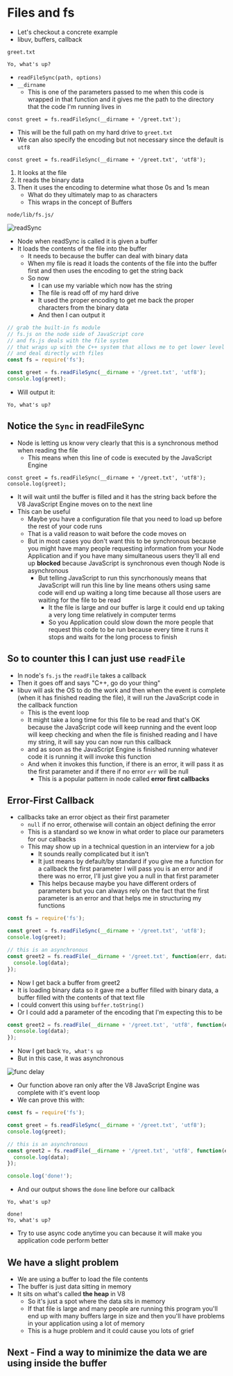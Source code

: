 # Files and fs
* Let's checkout a concrete example
* libuv, buffers, callback

`greet.txt`

```
Yo, what's up?
```

* `readFileSync(path, options)`
* `__dirname`
    - This is one of the parameters passed to me when this code is wrapped in that function and it gives me the path to the directory that the code I'm running lives in

`const greet = fs.readFileSync(__dirname + '/greet.txt');`

* This will be the full path on my hard drive to `greet.txt`
* We can also specify the encoding but not necessary since the default is `utf8`

`const greet = fs.readFileSync(__dirname + '/greet.txt', 'utf8');`

1. It looks at the file
2. It reads the binary data
3. Then it uses the encoding to determine what those 0s and 1s mean
    * What do they ultimately map to as characters
    * This wraps in the concept of Buffers

`node/lib/fs.js/`

![readSync](https://i.imgur.com/Aq9O4sk.png)

* Node when readSync is called it is given a buffer
* It loads the contents of the file into the buffer
    - It needs to because the buffer can deal with binary data
    - When my file is read it loads the contents of the file into the buffer first and then uses the encoding to get the string back
    - So now
        + I can use my variable which now has the string
        + The file is read off of my hard drive
        + It used the proper encoding to get me back the proper characters from the binary data
        + And then I can output it

```js
// grab the built-in fs module
// fs.js on the node side of JavaScript core
// and fs.js deals with the file system
// that wraps up with the C++ system that allows me to get lower level
// and deal directly with files
const fs = require('fs');

const greet = fs.readFileSync(__dirname + '/greet.txt', 'utf8');
console.log(greet);
```

* Will output it:

`Yo, what's up?`

## Notice the `Sync` in readFileSync
* Node is letting us know very clearly that this is a synchronous method when reading the file
    - This means when this line of code is executed by the JavaScript Engine

`const greet = fs.readFileSync(__dirname + '/greet.txt', 'utf8');
console.log(greet);`

* It will wait until the buffer is filled and it has the string back before the V8 JavaScript Engine moves on to the next line
* This can be useful
    - Maybe you have a configuration file that you need to load up before the rest of your code runs
    - That is a valid reason to wait before the code moves on
    - But in most cases you don't want this to be synchronous because you might have many people requesting information from your Node Application and if you have many simultaneous users they'll all end up **blocked** because JavaScript is synchronous even though Node is asynchronous
        + But telling JavaScript to run this syncrhonously means that JavaScript will run this line by line means others using same code will end up waiting a long time because all those users are waiting for the file to be read
            * It the file is large and our buffer is large it could end up taking a very long time relatively in computer terms
            * So you Application could slow down the more people that request this code to be run because every time it runs it stops and waits for the long process to finish

## So to counter this I can just use `readFile`
* In node's `fs.js` the `readFile` takes a callback
* Then it goes off and says "C++, go do your thing"
* libuv will ask the OS to do the work and then when the event is complete (when it has finished reading the file), it will run the JavaScript code in the callback function
    - This is the event loop
    - It might take a long time for this file to be read and that's OK because the JavaScript code will keep running and the event loop will keep checking and when the file is finished reading and I have my string, it will say you can now run this callback
    - and as soon as the JavaScript Engine is finished running whatever code it is running it will invoke this function
    - And when it invokes this function, if there is an error, it will pass it as the first parameter and if there if no error `err` will be null
        + This is a popular pattern in node called **error first callbacks**

## Error-First Callback
* callbacks take an error object as their first parameter
    - `null` if no error, otherwise will contain an object defining the error
    - This is a standard so we know in what order to place our parameters for our callbacks
    - This may show up in a technical question in an interview for a job
        + It sounds really complicated but it isn't
        + It just means by default/by standard if you give me a function for a callback the first parameter I will pass you is an error and if there was no error, I'll just give you a null in that first parameter
        + This helps because maybe you have different orders of parameters but you can always rely on the fact that the first parameter is an error and that helps me in structuring my functions

```js
const fs = require('fs');

const greet = fs.readFileSync(__dirname + '/greet.txt', 'utf8');
console.log(greet);

// this is an asynchronous
const greet2 = fs.readFile(__dirname + '/greet.txt', function(err, data) {
  console.log(data);
});
```

* Now I get back a buffer from greet2
* It is loading binary data so it gave me a buffer filled with binary data, a buffer filled with the contents of that text file
* I could convert this using `buffer.toString()`
* Or I could add a parameter of the encoding that I'm expecting this to be

```js
const greet2 = fs.readFile(__dirname + '/greet.txt', 'utf8', function(err, data) {
  console.log(data);
});
```

* Now I get back `Yo, what's up`
* But in this case, it was asynchronous

![func delay](https://i.imgur.com/oFr77VE.png)

* Our function above ran only after the V8 JavaScript Engine was complete with it's event loop
* We can prove this with:

```js
const fs = require('fs');

const greet = fs.readFileSync(__dirname + '/greet.txt', 'utf8');
console.log(greet);

// this is an asynchronous
const greet2 = fs.readFile(__dirname + '/greet.txt', 'utf8', function(err, data) {
  console.log(data);
});

console.log('done!');
```

* And our output shows the `done` line before our callback

```
Yo, what's up?

done!
Yo, what's up?
```

* Try to use async code anytime you can because it will make you application code perform better

## We have a slight problem
* We are using a buffer to load the file contents
* The buffer is just data sitting in memory
* It sits on what's called **the heap** in V8
    - So it's just a spot where the data sits in memory
    - If that file is large and many people are running this program you'll end up with many buffers large in size and then you'll have problems in your application using a lot of memory
    - This is a huge problem and it could cause you lots of grief

## Next - Find a way to minimize the data we are using inside the buffer 





